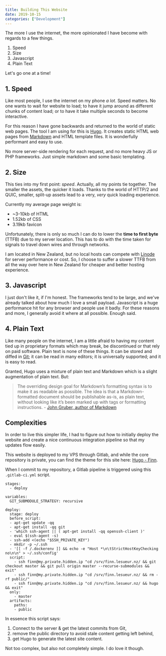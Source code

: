 ```yaml
---
title: Building This Website
date: 2019-10-15
categories: ["Development"]
---
```


The more I use the internet, the more opinionated I have become with regards to a few things.

1. Speed
2. Size
3. Javascript
4. Plain Text

Let's go one at a time!

## 1. Speed

Like most people, I use the internet on my phone _a lot_. Speed matters. No one wants to wait for website to load; to have it jump around as different chunks of content load; or to have it take multiple seconds to become interactive.

For this reason I have gone backwards and returned to the world of static web pages. The tool I am using for this is [Hugo](https://gohugo.io/). It creates static HTML web pages from [Markdown](https://daringfireball.net/projects/markdown/) and HTML template files. It is wonderfully performant and easy to use.

No more server-side rendering for each request, and no more heavy JS or PHP frameworks. Just simple markdown and some basic templating.

## 2. Size

This ties into my first point: _speed_. Actually, all my points tie together. The smaller the assets, the quicker it loads. Thanks to the world of HTTP/2 and QUIC, smaller, split-up assets lead to a very, _very_ quick loading experience.

Currently my average page weight is:

- ~3-10kb of HTML
- 1.52kb of CSS
- 3.19kb favicon

Unfortunately, there is only so much I can do to lower the __time to first byte__ (TTFB) due to my server location. This has to do with the time taken for signals to travel down wires and through networks.

I am located in New Zealand, but no local hosts can compete with [Linode](https://www.linode.com/) for server performance or cost. So, I choose to suffer a slower TTFB from all the way over here in New Zealand for cheaper and better hosting experience.

## 3. Javascript

I just don't like it, if I'm honest. The frameworks tend to be large, and we've already talked about how much I love a small payload. Javascript is a huge performance hit for any browser and people use it badly. For these reasons and more, I generally avoid it where at all possible. Enough said.

## 4. Plain Text

Like many people on the internet, I am a little afraid to having my content tied up in proprietary formats which may break, be discontinued or that rely on paid software. Plain text is none of these things. It can be stored and diffed in [Git](https://git-scm.com/); it can be read in many editors; it is universally supported; and it is easy to read.

Granted, Hugo uses a mixture of plain text and Markdown which is a slight augmentation of plain text. But:

> The overriding design goal for Markdown’s formatting syntax is to make it as readable as possible. The idea is that a Markdown-formatted document should be publishable as-is, as plain text, without looking like it’s been marked up with tags or formatting instructions. - [John Gruber, author of Markdown](https://daringfireball.net/projects/markdown/)

## Complexities

In order to live this simpler life, I had to figure out how to initially deploy the website and create a nice continuous integration pipeline so that my updates flow easily.

This website is deployed to my VPS through Gitlab, and while the core repository is private, you can find the theme for this site here: [Hugo - Finn](https://gitlab.com/Finnito/hugo-finn).

When I commit to my repository, a Gitlab pipeline is triggered using this `.gitlab-ci.yml` script.

```
stages:
  - deploy

variables:
  GIT_SUBMODULE_STRATEGY: recursive

deploy:
  stage: deploy
  before_script:
  - apt-get update -qq
  - apt-get install -qq git
  - 'which ssh-agent || ( apt-get install -qq openssh-client )'
  - eval $(ssh-agent -s)
  - ssh-add <(echo "$SSH_PRIVATE_KEY")
  - mkdir -p ~/.ssh
  - '[[ -f /.dockerenv ]] && echo -e "Host *\n\tStrictHostKeyChecking no\n\n" > ~/.ssh/config'
  script:
    - ssh finn@my.private.hidden.ip "cd /srv/finn.lesueur.nz/ && git checkout master && git pull origin master --recurse-submodules && exit"
    - ssh finn@my.private.hidden.ip "cd /srv/finn.lesueur.nz/ && rm -rf public/"
    - ssh finn@my.private.hidden.ip "cd /srv/finn.lesueur.nz/ && hugo && exit"
  only:
    - master
  artifacts:
    paths:
    - public
```

In essence this script says:

1. Connect to the server & get the latest commits from Git,
2. remove the public directory to avoid stale content getting left behind,
3. get Hugo to generate the latest site content.

Not too complex, but also not completely simple. I do love it though.